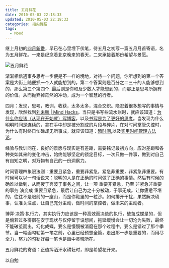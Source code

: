 ```yaml
---
title: 五月鲜花
date: 2010-05-03 22:18:33
updated: 2010-05-03 22:18:33
categories: 指尖舞蹈
tags:
  - Mood
---
```


继上月初的[四月新番](/2010/04/april-beginning/)，早已在心里埋下伏笔，待五月之初写一篇五月月首寄语，名为五月鲜花。一来是纪念着北京晚来的春天，二来承接着那份希望与景愿。

![五月鲜花](https://asset.vanjor.com/images/006tNbRwly1fynkbtk8vlj30go0b5q3h.jpg)

<!-- more -->

渐渐相信遇事多思考一步便是不一样的境地，对待一个问题，你所想到的第一个答案是大街上随便抓一个人就能想到的，第二个答案则是百分之二三十的人能够想到的，那么第三个第四个..最后则是你和及少数人才能想到的，而那正是思考所拥有的价值。从而抛弃掉茫然的冲动，成为一个智慧的行者。

四月：发现，思考，教训，收获，太多太多，混合交织。隐忍着很多想写的事情与发现，欣然找到[刘未鹏 | Mind Hacks](http://mindhacks.cn)，当只是书写些流水账时，就应该知道：[为什么你应该（从现在开始就）写博客](http://mindhacks.cn/2009/02/15/why-you-should-start-blogging-now/)，以及[书写是为了更好的思考](http://mindhacks.cn/2009/02/09/writing-is-better-thinking/)。当发现为什么明明时间是连续的，拿在手中却是被分割成的片段与碎片，在对时间掌管失控时，为什么有时终日忙碌却无所事成，就应该知道：[暗时间](http://mindhacks.cn/2009/12/20/dark-time/),以及[实用时间管理方法论](http://www.zluyuer.com/blog/2009/11/practical-time-management/)。

经验与教训同在，良好的景愿与现实是有差距，需要铭记最初方向，应对差距和各种突如其来的变化冲击，始终能够坚定的锁定目标，一次只做一件事，做到对自己有自知之明，对万物有自己的一份洞察力。

时间管理四象限法则：重要且紧急，重要非紧急，紧急非重要，非紧急非重要。有时候可以以一句话说来：聪明的人是在正确的时间做了正确的事情。然后有时候的确难以做到，从而疲于奔波于事务之间，让一项 重要非紧急，乃至 非紧急非重要的事务 演变成 重要且紧急，最后让自己为之十分被动，于事无成。让你疲惫不堪的，往往不是眼前的一座山，而是你鞋里的一粒沙。如何排开干扰，果然解决琐事，认准关注点，让自己充分主动，做时间的掌控者，做未来的主动者。

博弈·决策·执行力，其实执行力应该是一种高效而决绝的执行，破茧成蝶是的，但是倘若过多徘徊在安于现状与仅停留于设想间，拖延缓慢会让一切沦为失败，最终不能破茧而出，幻化成蝶，要么是慢慢被消磨在那个过程中，要么是错过了那个季节。当一幅画勾勒第一笔之前，心里已经预想全篇，走出那一步是重要的，而用尽全力，努力的勾勒好每一笔也是画中灵魂所在。

五月鲜花的寄语：正值挥洒汗水耕耘时，即是希望花开来。

以自勉